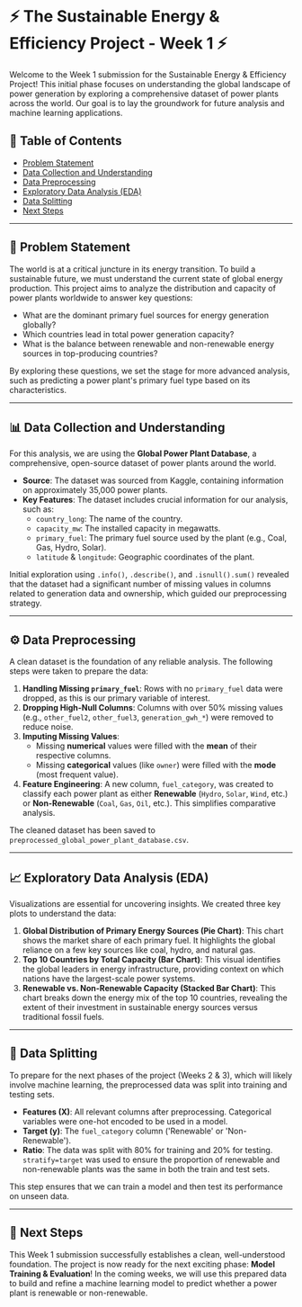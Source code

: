# ⚡️ The Sustainable Energy & Efficiency Project - Week 1 ⚡️

Welcome to the Week 1 submission for the Sustainable Energy & Efficiency Project! This initial phase focuses on understanding the global landscape of power generation by exploring a comprehensive dataset of power plants across the world. Our goal is to lay the groundwork for future analysis and machine learning applications.

## 📜 Table of Contents
* [Problem Statement](#-problem-statement)
* [Data Collection and Understanding](#-data-collection-and-understanding)
* [Data Preprocessing](#-data-preprocessing)
* [Exploratory Data Analysis (EDA)](#-exploratory-data-analysis-eda)
* [Data Splitting](#-data-splitting)
* [Next Steps](#-next-steps)

---

## 🎯 Problem Statement

The world is at a critical juncture in its energy transition. To build a sustainable future, we must understand the current state of global energy production. This project aims to analyze the distribution and capacity of power plants worldwide to answer key questions:

* What are the dominant primary fuel sources for energy generation globally?
* Which countries lead in total power generation capacity?
* What is the balance between renewable and non-renewable energy sources in top-producing countries?

By exploring these questions, we set the stage for more advanced analysis, such as predicting a power plant's primary fuel type based on its characteristics.

---

## 📊 Data Collection and Understanding

For this analysis, we are using the **Global Power Plant Database**, a comprehensive, open-source dataset of power plants around the world.

* **Source**: The dataset was sourced from Kaggle, containing information on approximately 35,000 power plants.
* **Key Features**: The dataset includes crucial information for our analysis, such as:
    * `country_long`: The name of the country.
    * `capacity_mw`: The installed capacity in megawatts.
    * `primary_fuel`: The primary fuel source used by the plant (e.g., Coal, Gas, Hydro, Solar).
    * `latitude` & `longitude`: Geographic coordinates of the plant.

Initial exploration using `.info()`, `.describe()`, and `.isnull().sum()` revealed that the dataset had a significant number of missing values in columns related to generation data and ownership, which guided our preprocessing strategy.

---

## ⚙️ Data Preprocessing

A clean dataset is the foundation of any reliable analysis. The following steps were taken to prepare the data:

1.  **Handling Missing `primary_fuel`**: Rows with no `primary_fuel` data were dropped, as this is our primary variable of interest.
2.  **Dropping High-Null Columns**: Columns with over 50% missing values (e.g., `other_fuel2`, `other_fuel3`, `generation_gwh_*`) were removed to reduce noise.
3.  **Imputing Missing Values**:
    * Missing **numerical** values were filled with the **mean** of their respective columns.
    * Missing **categorical** values (like `owner`) were filled with the **mode** (most frequent value).
4.  **Feature Engineering**: A new column, `fuel_category`, was created to classify each power plant as either **Renewable** (`Hydro`, `Solar`, `Wind`, etc.) or **Non-Renewable** (`Coal`, `Gas`, `Oil`, etc.). This simplifies comparative analysis.

The cleaned dataset has been saved to `preprocessed_global_power_plant_database.csv`.

---

## 📈 Exploratory Data Analysis (EDA)

Visualizations are essential for uncovering insights. We created three key plots to understand the data:

1.  **Global Distribution of Primary Energy Sources (Pie Chart)**: This chart shows the market share of each primary fuel. It highlights the global reliance on a few key sources like coal, hydro, and natural gas.
2.  **Top 10 Countries by Total Capacity (Bar Chart)**: This visual identifies the global leaders in energy infrastructure, providing context on which nations have the largest-scale power systems.
3.  **Renewable vs. Non-Renewable Capacity (Stacked Bar Chart)**: This chart breaks down the energy mix of the top 10 countries, revealing the extent of their investment in sustainable energy sources versus traditional fossil fuels.

---

## 🔪 Data Splitting

To prepare for the next phases of the project (Weeks 2 & 3), which will likely involve machine learning, the preprocessed data was split into training and testing sets.

* **Features (X)**: All relevant columns after preprocessing. Categorical variables were one-hot encoded to be used in a model.
* **Target (y)**: The `fuel_category` column ('Renewable' or 'Non-Renewable').
* **Ratio**: The data was split with 80% for training and 20% for testing. `stratify=target` was used to ensure the proportion of renewable and non-renewable plants was the same in both the train and test sets.

This step ensures that we can train a model and then test its performance on unseen data.

---

## 🚀 Next Steps

This Week 1 submission successfully establishes a clean, well-understood foundation. The project is now ready for the next exciting phase: **Model Training & Evaluation**! In the coming weeks, we will use this prepared data to build and refine a machine learning model to predict whether a power plant is renewable or non-renewable.
